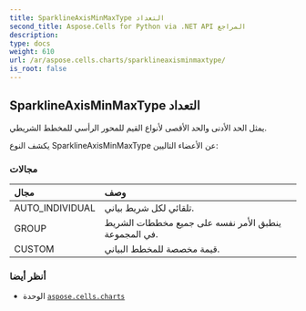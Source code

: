 ```yaml
---
title: SparklineAxisMinMaxType التعداد
second_title: Aspose.Cells for Python via .NET API المراجع
description:
type: docs
weight: 610
url: /ar/aspose.cells.charts/sparklineaxisminmaxtype/
is_root: false
---
```

##  SparklineAxisMinMaxType التعداد
يمثل الحد الأدنى والحد الأقصى لأنواع القيم للمحور الرأسي للمخطط الشريطي.



يكشف النوع SparklineAxisMinMaxType عن الأعضاء التاليين:

###  مجالات
| مجال| وصف|
| :- | :- |
| AUTO_INDIVIDUAL | تلقائي لكل شريط بياني.|
| GROUP | ينطبق الأمر نفسه على جميع مخططات الشريط في المجموعة.|
| CUSTOM | قيمة مخصصة للمخطط البياني.|



###  أنظر أيضا
* الوحدة [`aspose.cells.charts`](..)

